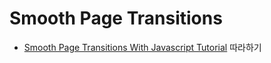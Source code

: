 # Smooth Page Transitions

- [Smooth Page Transitions With Javascript Tutorial](https://www.youtube.com/watch?v=1dJT-99KpiI) 따라하기


